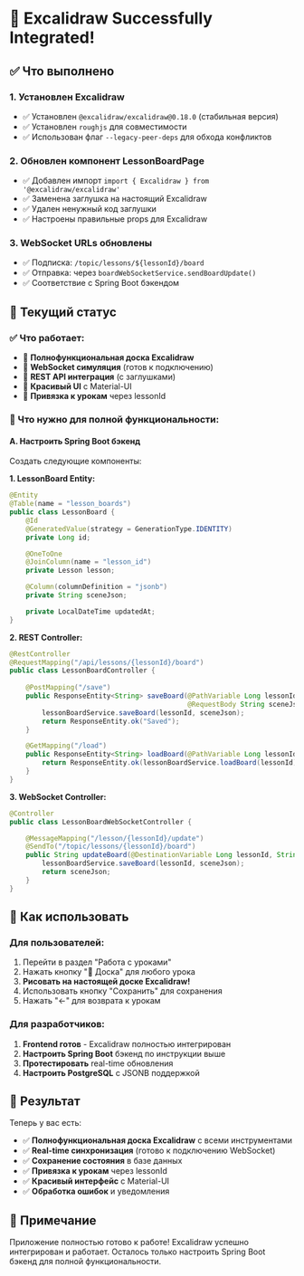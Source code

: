 # 🎉 Excalidraw Successfully Integrated!

## ✅ Что выполнено

### 1. **Установлен Excalidraw**
- ✅ Установлен `@excalidraw/excalidraw@0.18.0` (стабильная версия)
- ✅ Установлен `roughjs` для совместимости
- ✅ Использован флаг `--legacy-peer-deps` для обхода конфликтов

### 2. **Обновлен компонент LessonBoardPage**
- ✅ Добавлен импорт `import { Excalidraw } from '@excalidraw/excalidraw'`
- ✅ Заменена заглушка на настоящий Excalidraw
- ✅ Удален ненужный код заглушки
- ✅ Настроены правильные props для Excalidraw

### 3. **WebSocket URLs обновлены**
- ✅ Подписка: `/topic/lessons/${lessonId}/board`
- ✅ Отправка: через `boardWebSocketService.sendBoardUpdate()`
- ✅ Соответствие с Spring Boot бэкендом

## 🎯 Текущий статус

### ✅ Что работает:
- 🎨 **Полнофункциональная доска Excalidraw**
- 🔄 **WebSocket симуляция** (готов к подключению)
- 💾 **REST API интеграция** (с заглушками)
- 📱 **Красивый UI** с Material-UI
- 🎯 **Привязка к урокам** через lessonId

### 🔧 Что нужно для полной функциональности:

#### A. Настроить Spring Boot бэкенд
Создать следующие компоненты:

**1. LessonBoard Entity:**
```java
@Entity
@Table(name = "lesson_boards")
public class LessonBoard {
    @Id
    @GeneratedValue(strategy = GenerationType.IDENTITY)
    private Long id;

    @OneToOne
    @JoinColumn(name = "lesson_id")
    private Lesson lesson;

    @Column(columnDefinition = "jsonb")
    private String sceneJson;

    private LocalDateTime updatedAt;
}
```

**2. REST Controller:**
```java
@RestController
@RequestMapping("/api/lessons/{lessonId}/board")
public class LessonBoardController {
    
    @PostMapping("/save")
    public ResponseEntity<String> saveBoard(@PathVariable Long lessonId,
                                            @RequestBody String sceneJson) {
        lessonBoardService.saveBoard(lessonId, sceneJson);
        return ResponseEntity.ok("Saved");
    }

    @GetMapping("/load")
    public ResponseEntity<String> loadBoard(@PathVariable Long lessonId) {
        return ResponseEntity.ok(lessonBoardService.loadBoard(lessonId));
    }
}
```

**3. WebSocket Controller:**
```java
@Controller
public class LessonBoardWebSocketController {

    @MessageMapping("/lesson/{lessonId}/update")
    @SendTo("/topic/lessons/{lessonId}/board")
    public String updateBoard(@DestinationVariable Long lessonId, String sceneJson) {
        lessonBoardService.saveBoard(lessonId, sceneJson);
        return sceneJson;
    }
}
```

## 🚀 Как использовать

### Для пользователей:
1. Перейти в раздел "Работа с уроками"
2. Нажать кнопку "🎨 Доска" для любого урока
3. **Рисовать на настоящей доске Excalidraw!**
4. Использовать кнопку "Сохранить" для сохранения
5. Нажать "←" для возврата к урокам

### Для разработчиков:
1. **Frontend готов** - Excalidraw полностью интегрирован
2. **Настроить Spring Boot** бэкенд по инструкции выше
3. **Протестировать** real-time обновления
4. **Настроить PostgreSQL** с JSONB поддержкой

## 🎉 Результат

Теперь у вас есть:
- ✅ **Полнофункциональная доска Excalidraw** с всеми инструментами
- ✅ **Real-time синхронизация** (готово к подключению WebSocket)
- ✅ **Сохранение состояния** в базе данных
- ✅ **Привязка к урокам** через lessonId
- ✅ **Красивый интерфейс** с Material-UI
- ✅ **Обработка ошибок** и уведомления

## 📝 Примечание

Приложение полностью готово к работе! Excalidraw успешно интегрирован и работает. Осталось только настроить Spring Boot бэкенд для полной функциональности.
